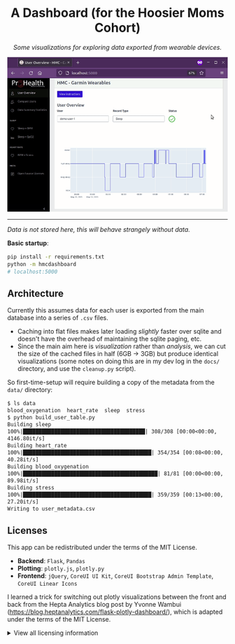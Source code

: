 <h1 align="center">A Dashboard (for the Hoosier Moms Cohort)</h1>

<p align="center">
  <i>Some visualizations for exploring data exported from wearable devices.</i>
</p>

<p align="center">
  <img src="docs/images/hmc-dashboard-overview.gif"></img>
</p>

---

*Data is not stored here, this will behave strangely without data.*

**Basic startup**:

```bash
pip install -r requirements.txt
python -m hmcdashboard
# localhost:5000
```

## Architecture

Currently this assumes data for each user is exported from the main
database into a series of `.csv` files.

- Caching into flat files makes later loading *slightly* faster over sqlite
  and doesn't have the overhead of maintaining the sqlite paging, etc.
- Since the main aim here is *visualization* rather than *analysis*,
  we can cut the size of the cached files in half (6GB → 3GB) but produce
  identical visualizations (some notes on doing this are in my
  dev log in the `docs/` directory, and use the `cleanup.py` script).

So first-time-setup will require building a copy of the metadata
from the `data/` directory:

```console
$ ls data
blood_oxygenation  heart_rate  sleep  stress
$ python build_user_table.py
Building sleep
100%|███████████████████████████████████████| 308/308 [00:00<00:00, 4146.80it/s]
Building heart_rate
100%|█████████████████████████████████████████| 354/354 [00:08<00:00, 40.28it/s]
Building blood_oxygenation
100%|███████████████████████████████████████████| 81/81 [00:00<00:00, 89.98it/s]
Building stress
100%|█████████████████████████████████████████| 359/359 [00:13<00:00, 27.20it/s]
Writing to user_metadata.csv
```

## Licenses

This app can be redistributed under the terms of the MIT License.

- **Backend**: `Flask`, `Pandas`
- **Plotting**: `plotly.js`, `plotly.py`
- **Frontend**: `jQuery`, `CoreUI UI Kit`, `CoreUI Bootstrap Admin Template`, `CoreUI Linear Icons`

I learned a trick for switching out plotly visualizations between the front and back
from the Hepta Analytics blog post by Yvonne Wambui (https://blog.heptanalytics.com/flask-plotly-dashboard/),
which is adapted under the terms of the MIT License.

<details>
<summary>View all licensing information</summary>

### HMCDashboard

This dashboard is released under the terms of the MIT License. See the
LICENSE file for details.

<details>
<summary>View License</summary>

```
MIT License

Copyright (c) 2022 Alexander L. Hayes

Permission is hereby granted, free of charge, to any person obtaining a copy
of this software and associated documentation files (the "Software"), to deal
in the Software without restriction, including without limitation the rights
to use, copy, modify, merge, publish, distribute, sublicense, and/or sell
copies of the Software, and to permit persons to whom the Software is
furnished to do so, subject to the following conditions:

The above copyright notice and this permission notice shall be included in all
copies or substantial portions of the Software.

THE SOFTWARE IS PROVIDED "AS IS", WITHOUT WARRANTY OF ANY KIND, EXPRESS OR
IMPLIED, INCLUDING BUT NOT LIMITED TO THE WARRANTIES OF MERCHANTABILITY,
FITNESS FOR A PARTICULAR PURPOSE AND NONINFRINGEMENT. IN NO EVENT SHALL THE
AUTHORS OR COPYRIGHT HOLDERS BE LIABLE FOR ANY CLAIM, DAMAGES OR OTHER
LIABILITY, WHETHER IN AN ACTION OF CONTRACT, TORT OR OTHERWISE, ARISING FROM,
OUT OF OR IN CONNECTION WITH THE SOFTWARE OR THE USE OR OTHER DEALINGS IN THE
SOFTWARE.
```

</details>

---

### Flask: Used under the terms of the BSD-3-Clause License

https://github.com/pallets/flask

<details>
<summary>View License</summary>

```
Copyright 2010 Pallets

Redistribution and use in source and binary forms, with or without
modification, are permitted provided that the following conditions are
met:

1.  Redistributions of source code must retain the above copyright
    notice, this list of conditions and the following disclaimer.

2.  Redistributions in binary form must reproduce the above copyright
    notice, this list of conditions and the following disclaimer in the
    documentation and/or other materials provided with the distribution.

3.  Neither the name of the copyright holder nor the names of its
    contributors may be used to endorse or promote products derived from
    this software without specific prior written permission.

THIS SOFTWARE IS PROVIDED BY THE COPYRIGHT HOLDERS AND CONTRIBUTORS
"AS IS" AND ANY EXPRESS OR IMPLIED WARRANTIES, INCLUDING, BUT NOT
LIMITED TO, THE IMPLIED WARRANTIES OF MERCHANTABILITY AND FITNESS FOR A
PARTICULAR PURPOSE ARE DISCLAIMED. IN NO EVENT SHALL THE COPYRIGHT
HOLDER OR CONTRIBUTORS BE LIABLE FOR ANY DIRECT, INDIRECT, INCIDENTAL,
SPECIAL, EXEMPLARY, OR CONSEQUENTIAL DAMAGES (INCLUDING, BUT NOT LIMITED
TO, PROCUREMENT OF SUBSTITUTE GOODS OR SERVICES; LOSS OF USE, DATA, OR
PROFITS; OR BUSINESS INTERRUPTION) HOWEVER CAUSED AND ON ANY THEORY OF
LIABILITY, WHETHER IN CONTRACT, STRICT LIABILITY, OR TORT (INCLUDING
NEGLIGENCE OR OTHERWISE) ARISING IN ANY WAY OUT OF THE USE OF THIS
SOFTWARE, EVEN IF ADVISED OF THE POSSIBILITY OF SUCH DAMAGE.
```

</details>

---

### Pandas: Used under the terms of the BSD-3-Clause License

https://github.com/pandas-dev/pandas

<details>
<summary>View License</summary>

```
BSD 3-Clause License

Copyright (c) 2008-2011, AQR Capital Management, LLC, Lambda Foundry, Inc. and PyData Development Team
All rights reserved.

Copyright (c) 2011-2022, Open source contributors.

Redistribution and use in source and binary forms, with or without
modification, are permitted provided that the following conditions are met:

* Redistributions of source code must retain the above copyright notice, this
  list of conditions and the following disclaimer.

* Redistributions in binary form must reproduce the above copyright notice,
  this list of conditions and the following disclaimer in the documentation
  and/or other materials provided with the distribution.

* Neither the name of the copyright holder nor the names of its
  contributors may be used to endorse or promote products derived from
  this software without specific prior written permission.

THIS SOFTWARE IS PROVIDED BY THE COPYRIGHT HOLDERS AND CONTRIBUTORS "AS IS"
AND ANY EXPRESS OR IMPLIED WARRANTIES, INCLUDING, BUT NOT LIMITED TO, THE
IMPLIED WARRANTIES OF MERCHANTABILITY AND FITNESS FOR A PARTICULAR PURPOSE ARE
DISCLAIMED. IN NO EVENT SHALL THE COPYRIGHT HOLDER OR CONTRIBUTORS BE LIABLE
FOR ANY DIRECT, INDIRECT, INCIDENTAL, SPECIAL, EXEMPLARY, OR CONSEQUENTIAL
DAMAGES (INCLUDING, BUT NOT LIMITED TO, PROCUREMENT OF SUBSTITUTE GOODS OR
SERVICES; LOSS OF USE, DATA, OR PROFITS; OR BUSINESS INTERRUPTION) HOWEVER
CAUSED AND ON ANY THEORY OF LIABILITY, WHETHER IN CONTRACT, STRICT LIABILITY,
OR TORT (INCLUDING NEGLIGENCE OR OTHERWISE) ARISING IN ANY WAY OUT OF THE USE
OF THIS SOFTWARE, EVEN IF ADVISED OF THE POSSIBILITY OF SUCH DAMAGE.
```

</details>

---

### plotly.js: Used under the terms of the MIT License

https://github.com/plotly/plotly.js

<details>
<summary>View License</summary>

```
The MIT License (MIT)

Copyright (c) 2021 Plotly, Inc

Permission is hereby granted, free of charge, to any person obtaining a copy
of this software and associated documentation files (the "Software"), to deal
in the Software without restriction, including without limitation the rights
to use, copy, modify, merge, publish, distribute, sublicense, and/or sell
copies of the Software, and to permit persons to whom the Software is
furnished to do so, subject to the following conditions:

The above copyright notice and this permission notice shall be included in
all copies or substantial portions of the Software.

THE SOFTWARE IS PROVIDED "AS IS", WITHOUT WARRANTY OF ANY KIND, EXPRESS OR
IMPLIED, INCLUDING BUT NOT LIMITED TO THE WARRANTIES OF MERCHANTABILITY,
FITNESS FOR A PARTICULAR PURPOSE AND NONINFRINGEMENT. IN NO EVENT SHALL THE
AUTHORS OR COPYRIGHT HOLDERS BE LIABLE FOR ANY CLAIM, DAMAGES OR OTHER
LIABILITY, WHETHER IN AN ACTION OF CONTRACT, TORT OR OTHERWISE, ARISING FROM,
OUT OF OR IN CONNECTION WITH THE SOFTWARE OR THE USE OR OTHER DEALINGS IN
THE SOFTWARE.
```

</details>

---

### plotly.py: Used under the terms of the MIT License

https://github.com/plotly/plotly.py

<details>
<summary>View License</summary>

```
The MIT License (MIT)

Copyright (c) 2016-2018 Plotly, Inc

Permission is hereby granted, free of charge, to any person obtaining a copy
of this software and associated documentation files (the "Software"), to deal
in the Software without restriction, including without limitation the rights
to use, copy, modify, merge, publish, distribute, sublicense, and/or sell
copies of the Software, and to permit persons to whom the Software is
furnished to do so, subject to the following conditions:

The above copyright notice and this permission notice shall be included in
all copies or substantial portions of the Software.

THE SOFTWARE IS PROVIDED "AS IS", WITHOUT WARRANTY OF ANY KIND, EXPRESS OR
IMPLIED, INCLUDING BUT NOT LIMITED TO THE WARRANTIES OF MERCHANTABILITY,
FITNESS FOR A PARTICULAR PURPOSE AND NONINFRINGEMENT. IN NO EVENT SHALL THE
AUTHORS OR COPYRIGHT HOLDERS BE LIABLE FOR ANY CLAIM, DAMAGES OR OTHER
LIABILITY, WHETHER IN AN ACTION OF CONTRACT, TORT OR OTHERWISE, ARISING FROM,
OUT OF OR IN CONNECTION WITH THE SOFTWARE OR THE USE OR OTHER DEALINGS IN
THE SOFTWARE.
```

</details>

---


### jQuery JavaScript Library: Used under the terms of the MIT License

https://github.com/jquery/jquery

<details>
<summary>View License</summary>

```
Copyright OpenJS Foundation and other contributors, https://openjsf.org/

Permission is hereby granted, free of charge, to any person obtaining
a copy of this software and associated documentation files (the
"Software"), to deal in the Software without restriction, including
without limitation the rights to use, copy, modify, merge, publish,
distribute, sublicense, and/or sell copies of the Software, and to
permit persons to whom the Software is furnished to do so, subject to
the following conditions:

The above copyright notice and this permission notice shall be
included in all copies or substantial portions of the Software.

THE SOFTWARE IS PROVIDED "AS IS", WITHOUT WARRANTY OF ANY KIND,
EXPRESS OR IMPLIED, INCLUDING BUT NOT LIMITED TO THE WARRANTIES OF
MERCHANTABILITY, FITNESS FOR A PARTICULAR PURPOSE AND
NONINFRINGEMENT. IN NO EVENT SHALL THE AUTHORS OR COPYRIGHT HOLDERS BE
LIABLE FOR ANY CLAIM, DAMAGES OR OTHER LIABILITY, WHETHER IN AN ACTION
OF CONTRACT, TORT OR OTHERWISE, ARISING FROM, OUT OF OR IN CONNECTION
WITH THE SOFTWARE OR THE USE OR OTHER DEALINGS IN THE SOFTWARE.
```

</details>

---

### CoreUI UI Kit and Bootstrap 5: Used under the terms of the MIT License

https://github.com/coreui/coreui

<details>
<summary>View License</summary>

```
The MIT License (MIT)

Copyright (c) 2011-2021 Twitter, Inc.
Copyright (c) 2011-2021 The Bootstrap Authors

Permission is hereby granted, free of charge, to any person obtaining a copy
of this software and associated documentation files (the "Software"), to deal
in the Software without restriction, including without limitation the rights
to use, copy, modify, merge, publish, distribute, sublicense, and/or sell
copies of the Software, and to permit persons to whom the Software is
furnished to do so, subject to the following conditions:

The above copyright notice and this permission notice shall be included in
all copies or substantial portions of the Software.

THE SOFTWARE IS PROVIDED "AS IS", WITHOUT WARRANTY OF ANY KIND, EXPRESS OR
IMPLIED, INCLUDING BUT NOT LIMITED TO THE WARRANTIES OF MERCHANTABILITY,
FITNESS FOR A PARTICULAR PURPOSE AND NONINFRINGEMENT. IN NO EVENT SHALL THE
AUTHORS OR COPYRIGHT HOLDERS BE LIABLE FOR ANY CLAIM, DAMAGES OR OTHER
LIABILITY, WHETHER IN AN ACTION OF CONTRACT, TORT OR OTHERWISE, ARISING FROM,
OUT OF OR IN CONNECTION WITH THE SOFTWARE OR THE USE OR OTHER DEALINGS IN
THE SOFTWARE.
```

</details>

---

### CoreUI "Free" Bootstrap Admin Template: Used under the terms of the MIT License

https://github.com/coreui/coreui-free-bootstrap-admin-template

<details>
<summary>View License</summary>

```
The MIT License (MIT)

Copyright (c) 2018 creativeLabs Łukasz Holeczek.

Permission is hereby granted, free of charge, to any person obtaining a copy
of this software and associated documentation files (the "Software"), to deal
in the Software without restriction, including without limitation the rights
to use, copy, modify, merge, publish, distribute, sublicense, and/or sell
copies of the Software, and to permit persons to whom the Software is
furnished to do so, subject to the following conditions:

The above copyright notice and this permission notice shall be included in
all copies or substantial portions of the Software.

THE SOFTWARE IS PROVIDED "AS IS", WITHOUT WARRANTY OF ANY KIND, EXPRESS OR
IMPLIED, INCLUDING BUT NOT LIMITED TO THE WARRANTIES OF MERCHANTABILITY,
FITNESS FOR A PARTICULAR PURPOSE AND NONINFRINGEMENT. IN NO EVENT SHALL THE
AUTHORS OR COPYRIGHT HOLDERS BE LIABLE FOR ANY CLAIM, DAMAGES OR OTHER
LIABILITY, WHETHER IN AN ACTION OF CONTRACT, TORT OR OTHERWISE, ARISING FROM,
OUT OF OR IN CONNECTION WITH THE SOFTWARE OR THE USE OR OTHER DEALINGS IN
THE SOFTWARE.
```

</details>

---

### CoreUI "Linear" Icons: Used under the terms of the "CoreUI Icons Free License"

https://github.com/coreui/coreui-icons

<details>
<summary>View License</summary>

```
CoreUI Icons Free is free, open source, and GPL friendly. You can use it for
commercial projects, open source projects, or really almost whatever you want.
Full CoreUI Icons Free license: https://coreui.io/icons/license/.

Icons: CC BY 4.0 License (https://creativecommons.org/licenses/by/4.0/)
In the CoreUI Icons Free download, the CC BY 4.0 license applies to all icons
packaged as SVG and JS file types.

Fonts: SIL OFL 1.1 License (https://scripts.sil.org/OFL)
In the CoreUI Icons Free download, the SIL OLF license applies to all icons
packaged as web and desktop font files.

Code: MIT License (https://opensource.org/licenses/MIT)
In the CoreUI Icons Free download, the MIT license applies to all non-font and
non-icon files.

Attribution is required by MIT, SIL OLF, and CC BY licenses. Downloaded
CoreUI Icons Free files already contain embedded comments with sufficient
attribution, so you shouldn't need to do anything additional when using
these files normally.

We've kept attribution comments terse, so we ask that you do not actively work
to remove them from files, especially code. They're a great way for folks to
learn about CoreUI Icons.
```

</details>

</details>
